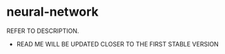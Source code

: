 # neural-network

REFER TO DESCRIPTION.

- READ ME WILL BE UPDATED CLOSER TO THE FIRST STABLE VERSION
